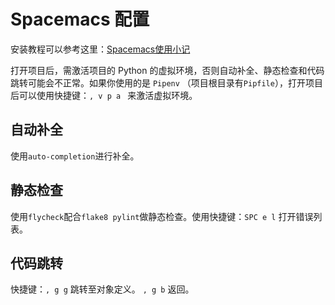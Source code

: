# Spacemacs 配置

安装教程可以参考这里：[Spacemacs使用小记](http://zhddev.cc/spacemacs%E4%BD%BF%E7%94%A8%E5%B0%8F%E8%AE%B0/)

打开项目后，需激活项目的 Python 的虚拟环境，否则自动补全、静态检查和代码跳转可能会不正常。如果你使用的是 `Pipenv` （项目根目录有`Pipfile`），打开项目后可以使用快捷键：`, v p a ` 来激活虚拟环境。

## 自动补全 ##

使用`auto-completion`进行补全。

## 静态检查 ##

使用`flycheck`配合`flake8 pylint`做静态检查。使用快捷键：` SPC e l ` 打开错误列表。

## 代码跳转 ##

快捷键：` , g g ` 跳转至对象定义。 ` , g b ` 返回。
